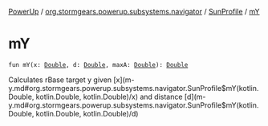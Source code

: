[PowerUp](../../index.md) / [org.stormgears.powerup.subsystems.navigator](../index.md) / [SunProfile](index.md) / [mY](./m-y.md)

# mY

`fun mY(x: `[`Double`](https://kotlinlang.org/api/latest/jvm/stdlib/kotlin/-double/index.html)`, d: `[`Double`](https://kotlinlang.org/api/latest/jvm/stdlib/kotlin/-double/index.html)`, maxA: `[`Double`](https://kotlinlang.org/api/latest/jvm/stdlib/kotlin/-double/index.html)`): `[`Double`](https://kotlinlang.org/api/latest/jvm/stdlib/kotlin/-double/index.html)

Calculates rBase target y given [x](m-y.md#org.stormgears.powerup.subsystems.navigator.SunProfile$mY(kotlin.Double, kotlin.Double, kotlin.Double)/x) and distance [d](m-y.md#org.stormgears.powerup.subsystems.navigator.SunProfile$mY(kotlin.Double, kotlin.Double, kotlin.Double)/d)

